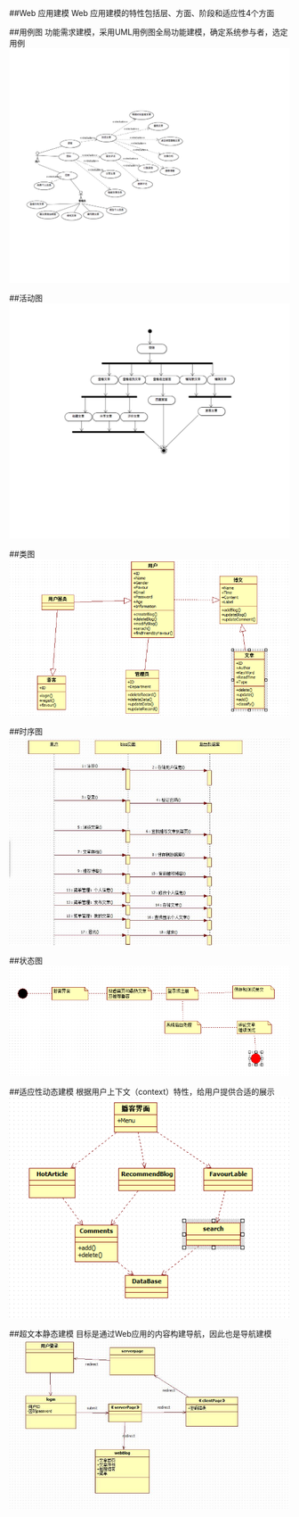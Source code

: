 ##Web 应用建模
Web 应用建模的特性包括层、方面、阶段和适应性4个方面

##用例图
功能需求建模，采用UML用例图全局功能建模，确定系统参与者，选定用例
![](https://github.com/WebHomeWork623/work1/blob/master/Image/example.png)

##活动图
![](https://github.com/WebHomeWork623/work1/blob/master/Image/AG.png)

##类图
![](https://github.com/WebHomeWork623/work1/blob/master/Image/class.png)

##时序图
![](https://github.com/WebHomeWork623/work1/blob/master/Image/sequence.jpg)

##状态图
![](https://github.com/WebHomeWork623/work1/blob/master/Image/state.png)

##适应性动态建模
根据用户上下文（context）特性，给用户提供合适的展示 
![](https://github.com/WebHomeWork623/work1/blob/master/Image/dynamic.png)

##超文本静态建模
目标是通过Web应用的内容构建导航，因此也是导航建模 
![](https://github.com/WebHomeWork623/work1/blob/master/Image/hypertextModel.jpg)

